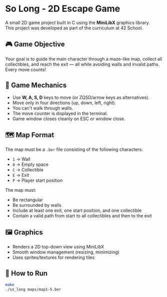 # So Long - 2D Escape Game

A small 2D game project built in C using the **MiniLibX** graphics library.\
This project was developed as part of the curriculum at 42 School.

## 🎮 Game Objective

Your goal is to guide the main character through a maze-like map, collect all collectibles, and reach the exit — all while avoiding walls and invalid paths. Every move counts!

## 🧱 Game Mechanics

- Use **W, A, S, D** keys to move (or ZQSD/arrow keys as alternatives).
- Move only in four directions (up, down, left, right).
- You can't walk through walls.
- The move counter is displayed in the terminal.
- Game window closes cleanly on ESC or window close.

## 🗺️ Map Format

The map must be a `.ber` file consisting of the following characters:

- `1` → Wall
- `0` → Empty space
- `C` → Collectible
- `E` → Exit
- `P` → Player start position

The map must:

- Be rectangular
- Be surrounded by walls
- Include at least one exit, one start position, and one collectible
- Contain a valid path from start to all collectibles and then to the exit

## 🖼️ Graphics

- Renders a 2D top-down view using MiniLibX
- Smooth window management (resizing, minimizing)
- Uses sprites/textures for rendering tiles

## 🚀 How to Run

```bash
make
./so_long maps/map1-5.ber
```

